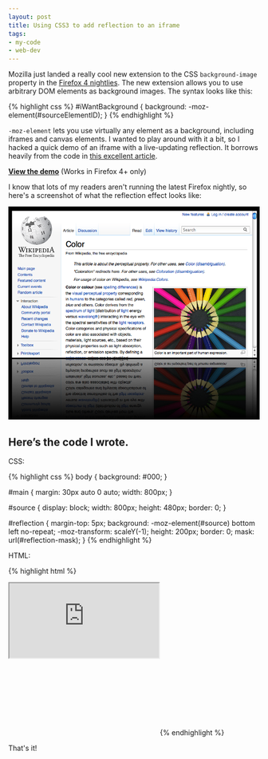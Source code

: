 ```yaml
---
layout: post
title: Using CSS3 to add reflection to an iframe
tags:
- my-code
- web-dev
---
```


Mozilla just landed a really cool new extension to the CSS `background-image` property in the [Firefox 4 nightlies](http://nightly.mozilla.org/). The new extension allows you to use arbitrary DOM elements as background images. The syntax looks like this:

{% highlight css %}
#iWantBackground {
    background: -moz-element(#sourceElementID);
}
{% endhighlight %}

`-moz-element` lets you use virtually any element as a background, including iframes and canvas elements. I wanted to play around with it a bit, so I hacked a quick demo of an iframe with a live-updating reflection. It borrows heavily from the  code in [this excellent article](http://hacks.mozilla.org/2010/08/mozelement/).

**[View the demo](/hacks/iframe-reflection/?url=http://en.wikipedia.org/wiki/Color)**
(Works in Firefox 4+ only)

I know that lots of my readers aren't running the latest Firefox nightly, so here's a screenshot of what the reflection effect looks like:

![-moz-element  Reflection on iframe](/images/moz-element-reflection-on-iframe.png)

## Here’s the code I wrote.

CSS:

{% highlight css %}
body {
    background: #000;
}

#main {
    margin: 30px auto 0 auto;
    width: 800px;
}

#source {
    display: block;
    width: 800px;
    height: 480px;
    border: 0;
}

#reflection {
    margin-top: 5px;
    background: -moz-element(#source) bottom left no-repeat;
    -moz-transform: scaleY(-1);
    height: 200px;
    border: 0;
    mask: url(#reflection-mask);
}
{% endhighlight %}

HTML:

{% highlight html %}
<div id="main">
    <iframe id="source" src="http://en.wikipedia.org/wiki/Color"></iframe>
    <div id="reflection"></div>
</div>

<!-- SVG from http://hacks.mozilla.org/2010/08/mozelement/ -->
<svg>
  <mask id="reflection-mask" maskContentUnits="objectBoundingBox">
    <rect x="-0.1" width="1.2" height="1" fill="url(#reflection-gradient)"/>

  </mask>
  <linearGradient id="reflection-gradient" gradientUnits="objectBoundingBox" x1="0" y1="1" x2="0" y2="0">
    <stop stop-color="white" stop-opacity="0.6" offset="0"/>
    <stop stop-color="white" stop-opacity="0" offset="100%"/>
  </linearGradient>
</svg>
{% endhighlight %}

That's it!